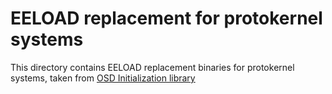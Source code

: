 # EELOAD replacement for protokernel systems

This directory contains EELOAD replacement binaries for protokernel systems, taken from [OSD Initialization library](https://github.com/ps2homebrew/OSD-Initialization-Libraries)